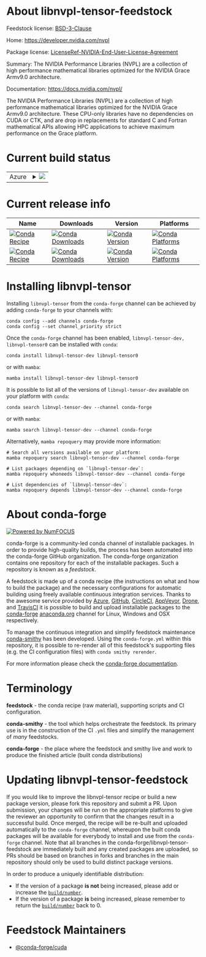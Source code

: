 About libnvpl-tensor-feedstock
==============================

Feedstock license: [BSD-3-Clause](https://github.com/conda-forge/libnvpl-tensor-feedstock/blob/main/LICENSE.txt)

Home: https://developer.nvidia.com/nvpl

Package license: [LicenseRef-NVIDIA-End-User-License-Agreement](https://docs.nvidia.com/nvpl/license.html)

Summary: The NVIDIA Performance Libraries (NVPL) are a collection of high performance mathematical libraries optimized for the NVIDIA Grace Armv9.0 architecture.

Documentation: https://docs.nvidia.com/nvpl/

The NVIDIA Performance Libraries (NVPL) are a collection of high performance mathematical libraries optimized for the NVIDIA Grace Armv9.0 architecture.
These CPU-only libraries have no dependencies on CUDA or CTK, and are drop in replacements for standard C and Fortran mathematical APIs allowing HPC applications to achieve maximum performance on the Grace platform.

Current build status
====================


<table>
    
  <tr>
    <td>Azure</td>
    <td>
      <details>
        <summary>
          <a href="https://dev.azure.com/conda-forge/feedstock-builds/_build/latest?definitionId=23599&branchName=main">
            <img src="https://dev.azure.com/conda-forge/feedstock-builds/_apis/build/status/libnvpl-tensor-feedstock?branchName=main">
          </a>
        </summary>
        <table>
          <thead><tr><th>Variant</th><th>Status</th></tr></thead>
          <tbody><tr>
              <td>linux_aarch64</td>
              <td>
                <a href="https://dev.azure.com/conda-forge/feedstock-builds/_build/latest?definitionId=23599&branchName=main">
                  <img src="https://dev.azure.com/conda-forge/feedstock-builds/_apis/build/status/libnvpl-tensor-feedstock?branchName=main&jobName=linux&configuration=linux%20linux_aarch64_" alt="variant">
                </a>
              </td>
            </tr>
          </tbody>
        </table>
      </details>
    </td>
  </tr>
</table>

Current release info
====================

| Name | Downloads | Version | Platforms |
| --- | --- | --- | --- |
| [![Conda Recipe](https://img.shields.io/badge/recipe-libnvpl--tensor--dev-green.svg)](https://anaconda.org/conda-forge/libnvpl-tensor-dev) | [![Conda Downloads](https://img.shields.io/conda/dn/conda-forge/libnvpl-tensor-dev.svg)](https://anaconda.org/conda-forge/libnvpl-tensor-dev) | [![Conda Version](https://img.shields.io/conda/vn/conda-forge/libnvpl-tensor-dev.svg)](https://anaconda.org/conda-forge/libnvpl-tensor-dev) | [![Conda Platforms](https://img.shields.io/conda/pn/conda-forge/libnvpl-tensor-dev.svg)](https://anaconda.org/conda-forge/libnvpl-tensor-dev) |
| [![Conda Recipe](https://img.shields.io/badge/recipe-libnvpl--tensor0-green.svg)](https://anaconda.org/conda-forge/libnvpl-tensor0) | [![Conda Downloads](https://img.shields.io/conda/dn/conda-forge/libnvpl-tensor0.svg)](https://anaconda.org/conda-forge/libnvpl-tensor0) | [![Conda Version](https://img.shields.io/conda/vn/conda-forge/libnvpl-tensor0.svg)](https://anaconda.org/conda-forge/libnvpl-tensor0) | [![Conda Platforms](https://img.shields.io/conda/pn/conda-forge/libnvpl-tensor0.svg)](https://anaconda.org/conda-forge/libnvpl-tensor0) |

Installing libnvpl-tensor
=========================

Installing `libnvpl-tensor` from the `conda-forge` channel can be achieved by adding `conda-forge` to your channels with:

```
conda config --add channels conda-forge
conda config --set channel_priority strict
```

Once the `conda-forge` channel has been enabled, `libnvpl-tensor-dev, libnvpl-tensor0` can be installed with `conda`:

```
conda install libnvpl-tensor-dev libnvpl-tensor0
```

or with `mamba`:

```
mamba install libnvpl-tensor-dev libnvpl-tensor0
```

It is possible to list all of the versions of `libnvpl-tensor-dev` available on your platform with `conda`:

```
conda search libnvpl-tensor-dev --channel conda-forge
```

or with `mamba`:

```
mamba search libnvpl-tensor-dev --channel conda-forge
```

Alternatively, `mamba repoquery` may provide more information:

```
# Search all versions available on your platform:
mamba repoquery search libnvpl-tensor-dev --channel conda-forge

# List packages depending on `libnvpl-tensor-dev`:
mamba repoquery whoneeds libnvpl-tensor-dev --channel conda-forge

# List dependencies of `libnvpl-tensor-dev`:
mamba repoquery depends libnvpl-tensor-dev --channel conda-forge
```


About conda-forge
=================

[![Powered by
NumFOCUS](https://img.shields.io/badge/powered%20by-NumFOCUS-orange.svg?style=flat&colorA=E1523D&colorB=007D8A)](https://numfocus.org)

conda-forge is a community-led conda channel of installable packages.
In order to provide high-quality builds, the process has been automated into the
conda-forge GitHub organization. The conda-forge organization contains one repository
for each of the installable packages. Such a repository is known as a *feedstock*.

A feedstock is made up of a conda recipe (the instructions on what and how to build
the package) and the necessary configurations for automatic building using freely
available continuous integration services. Thanks to the awesome service provided by
[Azure](https://azure.microsoft.com/en-us/services/devops/), [GitHub](https://github.com/),
[CircleCI](https://circleci.com/), [AppVeyor](https://www.appveyor.com/),
[Drone](https://cloud.drone.io/welcome), and [TravisCI](https://travis-ci.com/)
it is possible to build and upload installable packages to the
[conda-forge](https://anaconda.org/conda-forge) [anaconda.org](https://anaconda.org/)
channel for Linux, Windows and OSX respectively.

To manage the continuous integration and simplify feedstock maintenance
[conda-smithy](https://github.com/conda-forge/conda-smithy) has been developed.
Using the ``conda-forge.yml`` within this repository, it is possible to re-render all of
this feedstock's supporting files (e.g. the CI configuration files) with ``conda smithy rerender``.

For more information please check the [conda-forge documentation](https://conda-forge.org/docs/).

Terminology
===========

**feedstock** - the conda recipe (raw material), supporting scripts and CI configuration.

**conda-smithy** - the tool which helps orchestrate the feedstock.
                   Its primary use is in the construction of the CI ``.yml`` files
                   and simplify the management of *many* feedstocks.

**conda-forge** - the place where the feedstock and smithy live and work to
                  produce the finished article (built conda distributions)


Updating libnvpl-tensor-feedstock
=================================

If you would like to improve the libnvpl-tensor recipe or build a new
package version, please fork this repository and submit a PR. Upon submission,
your changes will be run on the appropriate platforms to give the reviewer an
opportunity to confirm that the changes result in a successful build. Once
merged, the recipe will be re-built and uploaded automatically to the
`conda-forge` channel, whereupon the built conda packages will be available for
everybody to install and use from the `conda-forge` channel.
Note that all branches in the conda-forge/libnvpl-tensor-feedstock are
immediately built and any created packages are uploaded, so PRs should be based
on branches in forks and branches in the main repository should only be used to
build distinct package versions.

In order to produce a uniquely identifiable distribution:
 * If the version of a package **is not** being increased, please add or increase
   the [``build/number``](https://docs.conda.io/projects/conda-build/en/latest/resources/define-metadata.html#build-number-and-string).
 * If the version of a package **is** being increased, please remember to return
   the [``build/number``](https://docs.conda.io/projects/conda-build/en/latest/resources/define-metadata.html#build-number-and-string)
   back to 0.

Feedstock Maintainers
=====================

* [@conda-forge/cuda](https://github.com/orgs/conda-forge/teams/cuda/)

